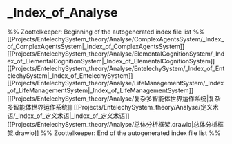 # _Index_of_Analyse
%% Zoottelkeeper: Beginning of the autogenerated index file list  %%
 [[Projects/EntelechySystem_theory/Analyse/ComplexAgentsSystem/_Index_of_ComplexAgentsSystem|_Index_of_ComplexAgentsSystem]]
 [[Projects/EntelechySystem_theory/Analyse/ElementalCognitionSystem/_Index_of_ElementalCognitionSystem|_Index_of_ElementalCognitionSystem]]
 [[Projects/EntelechySystem_theory/Analyse/EntelechySystem/_Index_of_EntelechySystem|_Index_of_EntelechySystem]]
 [[Projects/EntelechySystem_theory/Analyse/LifeManagementSystem/_Index_of_LifeManagementSystem|_Index_of_LifeManagementSystem]]
 [[Projects/EntelechySystem_theory/Analyse/复杂多智能体世界运作系统|复杂多智能体世界运作系统]]
 [[Projects/EntelechySystem_theory/Analyse/定义术语/_Index_of_定义术语|_Index_of_定义术语]]
 [[Projects/EntelechySystem_theory/Analyse/总体分析框架.drawio|总体分析框架.drawio]]
%% Zoottelkeeper: End of the autogenerated index file list  %%
